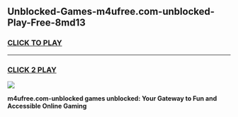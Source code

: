 
## Unblocked-Games-m4ufree.com-unblocked-Play-Free-8md13
<h3>
<a href="https://premium76.site?title=m4ufree.com-unblocked&ref=20M">CLICK TO PLAY</a></h3>
<hr>

<h3>
<a href="https://premium76.site?title=m4ufree.com-unblocked&ref=20M">CLICK 2 PLAY</a>
  
</h3>

<a href="https://premium76.site?title=m4ufree.com-unblocked&ref=19M"><img src="https://clearcache.store/games.png"></a>


**m4ufree.com-unblocked games unblocked: Your Gateway to Fun and Accessible Online Gaming**

